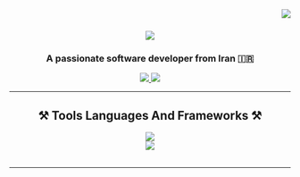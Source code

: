 <img align="right" src="https://visitor-badge.laobi.icu/badge?page_id=dev-rezanoohi.dev-rezanoohi" />

<h1 align="center">
    <img
        src="https://readme-typing-svg.herokuapp.com/?font=Righteous&size=35&center=true&vCenter=true&width=500&height=70&duration=4000&lines=Hi+There!+👋;+I'm+Reza+Noohi!;" />
</h1>

<h3 align="center">A passionate software developer from Iran 🇮🇷</h3>

<div align="center">
    <a href="mailto:rezanoohi7337@gmail.com">
        <img src="https://img.shields.io/badge/Gmail-333333?style=for-the-badge&logo=gmail&logoColor=red" />
    </a>
    <a href="https://www.linkedin.com/in/reza-noohi-6b181a2b6/" target="_blank">
        <img src="https://img.shields.io/badge/LinkedIn-0077B5?style=for-the-badge&logo=linkedin&logoColor=white"
            target="_blank" />
    </a>
</div>
<hr />
<h2 align="center">⚒️ Tools Languages And Frameworks ⚒️</h2>
<div align="center">
    <img
        src="https://skillicons.dev/icons?i=windows,linux,ubuntu,vscode,androidstudio,idea,visualstudio,github,discord,figma,ai" />
    <br />
    <img src="https://skillicons.dev/icons?i=html,css,js,php,cs,dart,flutter,git" /><br>
</div>

<br />
<hr />

